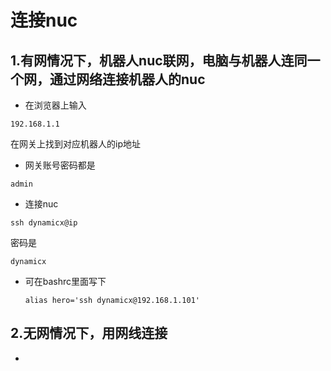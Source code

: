 # 连接nuc

## 1.有网情况下，机器人nuc联网，电脑与机器人连同一个网，通过网络连接机器人的nuc

- 在浏览器上输入
```
192.168.1.1
```
在网关上找到对应机器人的ip地址

- 网关账号密码都是
```
admin
```

- 连接nuc
```
ssh dynamicx@ip
```
密码是
```
dynamicx
```

  - 可在bashrc里面写下 
    ``` 
    alias hero='ssh dynamicx@192.168.1.101' 
    ```

## 2.无网情况下，用网线连接

- 
